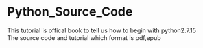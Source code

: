 # Python_Source_Code
This tutorial is offical book to tell us how to begin with python2.7.15  
The source code and tutorial which format is pdf,epub
